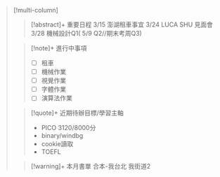 > [!multi-column]
>
>> [!abstract]+ 重要日程
>> 3/15 澎湖租車事宜
>> 3/24 LUCA SHU 見面會
>> 3/28 機械設計Q1( 5/9 Q2//期末考周Q3)
>
>> [!note]+ 進行中事項
>> - [ ] 租車
>> - [ ] 機械作業
>> - [ ] 視覺作業
>> - [ ] 字體作業
>> - [ ] 演算法作業
>
>> [!quote]+ 近期待辦目標/學習主軸
>> - PICO 3120/8000分
>> - binary/windbg
>> - cookie讀取
>> - TOEFL
>
>> [!warning]+ 本月書單
>>合本-我台北 我街道2
